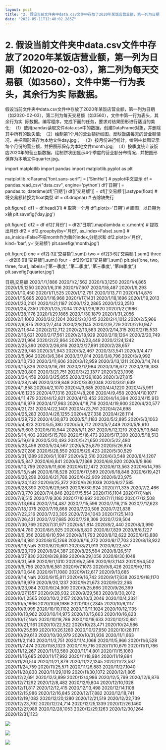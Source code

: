 ```yaml
---
layout: post
title: "2. 假设当前文件夹中data.csv文件中存放了2020年某饭店营业额，第一列为日期（如2020-02-03），第二列为每天交易额（如3560），文件中第一行为表头，其余行为实  际数据。"
date: "2022-05-11T12:40:02.285Z"
---
```

2\. 假设当前文件夹中data.csv文件中存放了2020年某饭店营业额，第一列为日期（如2020-02-03），第二列为每天交易额（如3560），文件中第一行为表头，其余行为实 际数据。
===============================================================================================

假设当前文件夹中data.csv文件中存放了2020年某饭店营业额，第一列为日期（如2020-02-03），第二列为每天交易额（如3560），文件中第一行为表头，其余行为实  际数据。编写程序，完成下面的任务，要求对结果图形进行适当的美化:  （1）使用pandas读取文件data.csv中的数据，创建DataFrame对象，并删除其中所有的缺失值;  （2）绘制第1个月的营业额折线图，反映饭店每天的营业额情况，并把图形保存为本地文件day.jpg；  （3）按月份进行统计，绘制柱状图显示每个月份的营业额，并把图形保存为本地文件month.jpg;  （4）按季度统计该饭店2020年的营业额数据，绘制饼状图显示4个季度的营业额分布情况，并把图形保存为本地文件quarter.jpg。

import matplotlib
import pandas
import matplotlib.pyplot as plt

matplotlib.rcParams\['font.sans-serif'\] = \['SimHei'\]  # pyplot中文显示
df = pandas.read\_csv("data.csv", engine='python')
df\['日期'\] = pandas.to\_datetime(df\['日期'\])
df\[\['交易额'\]\] = df\[\['交易额'\]\].astype(float)  # 将交易额转换为float类型
df = df.dropna()  # 去除缺失行

plt.figure()
df1 \= df.head(31)  # 取第一个月
df1.plot(x='日期')  # 画图，以日期为x轴
plt.savefig('day.jpg')


plt.figure()
df2 \= df
df2\['月份'\] = df2\['日期'\].map(lambda x: x.month)  # 提取出月份
df2 = df2.groupby(by='月份', as\_index=False).sum()  # as\_inside=False不把month作为新的index,分组求和
df2.plot(x='月份', kind='bar', y='交易额')
plt.savefig('month.jpg')


plt.figure()
one \= df2\[:3\]\['交易额'\].sum()
two \= df2\[3:6\]\['交易额'\].sum()
three \= df2\[6:9\]\['交易额'\].sum()
four \= df2\[9:12\]\['交易额'\].sum()
plt.pie(\[one, two, three, four\], labels\=\['第一季度', '第二季度', '第三季度', '第四季度'\])
plt.savefig('quarter.jpg')

日期,交易额
2020/1/1,1886
2020/1/2,1562
2020/1/3,1250
2020/1/4,865
2020/1/5,1250
2020/1/6,316
2020/1/7,607
2020/1/8,487
2020/1/9,293
2020/1/10,450
2020/1/11,525
2020/1/12,791
2020/1/13,711
2020/1/14,876
2020/1/15,685
2020/1/16,968
2020/1/17,1431
2020/1/18,1696
2020/1/19,2013
2020/1/20,2101
2020/1/21,1187
2020/1/22,2865
2020/1/23,2510
2020/1/24,2350
2020/1/25,2034
2020/1/26,1820
2020/1/27,1986
2020/1/28,1176
2020/1/29,1885
2020/1/30,1879
2020/1/31,2056
2020/2/1,1003
2020/2/2,1204
2020/2/3,1045
2020/2/4,1012
2020/2/5,966
2020/2/6,875
2020/2/7,414
2020/2/8,1145
2020/2/9,729
2020/2/10,947
2020/2/11,644
2020/2/12,712
2020/2/13,583
2020/2/14,315
2020/2/15,533
2020/2/16,621
2020/2/17,561
2020/2/18,929
2020/2/19,1264
2020/2/20,749
2020/2/21,964
2020/2/22,864
2020/2/23,449
2020/2/24,1242
2020/2/25,390
2020/2/26,816
2020/2/27,891
2020/2/28,657
2020/2/29,748
2020/3/1,943
2020/3/2,467
2020/3/3,541
2020/3/4,477
2020/3/5,964
2020/3/6,364
2020/3/7,814
2020/3/8,796
2020/3/9,992
2020/3/10,730
2020/3/11,606
2020/3/12,959
2020/3/13,1211
2020/3/14,744
2020/3/15,826
2020/3/16,791
2020/3/17,984
2020/3/18,672
2020/3/19,383
2020/3/20,800
2020/3/21,751
2020/3/22,1377
2020/3/23,1098
2020/3/24,459
2020/3/25,855
2020/3/26,1036
2020/3/27,815
2020/3/28,NaN 
2020/3/29,848
2020/3/30,1048
2020/3/31,639
2020/4/1,858
2020/4/2,1070
2020/4/3,685
2020/4/4,1220
2020/4/5,991
2020/4/6,1235
2020/4/7,1316
2020/4/8,208
2020/4/9,458
2020/4/10,1077
2020/4/11,479
2020/4/12,821
2020/4/13,452
2020/4/14,394
2020/4/15,913
2020/4/16,979
2020/4/17,963
2020/4/18,716
2020/4/19,600
2020/4/20,577
2020/4/21,731
2020/4/22,1401
2020/4/23,761
2020/4/24,698
2020/4/25,283
2020/4/26,1255
2020/4/27,338
2020/4/28,1114
2020/4/29,722
2020/4/30,873
2020/5/1,1183
2020/5/2,895
2020/5/3,1063
2020/5/4,823
2020/5/5,380
2020/5/6,712
2020/5/7,449
2020/5/8,910
2020/5/9,603
2020/5/10,944
2020/5/11,267
2020/5/12,1210
2020/5/13,840
2020/5/14,403
2020/5/15,780
2020/5/16,473
2020/5/17,300
2020/5/18,513
2020/5/19,619
2020/5/20,493
2020/5/21,650
2020/5/22,480
2020/5/23,456
2020/5/24,567
2020/5/25,879
2020/5/26,874
2020/5/27,286
2020/5/28,550
2020/5/29,423
2020/5/30,529
2020/5/31,1289
2020/6/1,1087
2020/6/2,510
2020/6/3,548
2020/6/4,1207
2020/6/5,847
2020/6/6,841
2020/6/7,1368
2020/6/8,920
2020/6/9,866
2020/6/10,759
2020/6/11,606
2020/6/12,1472
2020/6/13,563
2020/6/14,795
2020/6/15,NaN 
2020/6/16,528
2020/6/17,589
2020/6/18,848
2020/6/19,421
2020/6/20,299
2020/6/21,786
2020/6/22,909
2020/6/23,975
2020/6/24,1132
2020/6/25,372
2020/6/26,1039
2020/6/27,585
2020/6/28,390
2020/6/29,563
2020/6/30,924
2020/7/1,335
2020/7/2,466
2020/7/3,770
2020/7/4,846
2020/7/5,554
2020/7/6,1104
2020/7/7,NaN 
2020/7/8,515
2020/7/9,306
2020/7/10,692
2020/7/11,1180
2020/7/12,508
2020/7/13,664
2020/7/14,487
2020/7/15,596
2020/7/16,215
2020/7/17,623
2020/7/18,1075
2020/7/19,868
2020/7/20,508
2020/7/21,838
2020/7/22,216
2020/7/23,305
2020/7/24,1043
2020/7/25,1410
2020/7/26,431
2020/7/27,685
2020/7/28,309
2020/7/29,504
2020/7/30,769
2020/7/31,971
2020/8/1,814
2020/8/2,440
2020/8/3,990
2020/8/4,780
2020/8/5,925
2020/8/6,820
2020/8/7,829
2020/8/8,1227
2020/8/9,356
2020/8/10,594
2020/8/11,793
2020/8/12,622
2020/8/13,888
2020/8/14,981
2020/8/15,1268
2020/8/16,272
2020/8/17,703
2020/8/18,922
2020/8/19,NaN 
2020/8/20,601
2020/8/21,913
2020/8/22,537
2020/8/23,709
2020/8/24,387
2020/8/25,594
2020/8/26,517
2020/8/27,830
2020/8/28,889
2020/8/29,1056
2020/8/30,1048
2020/8/31,568
2020/9/1,1310
2020/9/2,596
2020/9/3,1143
2020/9/4,502
2020/9/5,756
2020/9/6,581
2020/9/7,1073
2020/9/8,426
2020/9/9,1113
2020/9/10,646
2020/9/11,1080
2020/9/12,617
2020/9/13,685
2020/9/14,NaN 
2020/9/15,811
2020/9/16,742
2020/9/17,838
2020/9/18,1170
2020/9/19,979
2020/9/20,1237
2020/9/21,673
2020/9/22,268
2020/9/23,984
2020/9/24,909
2020/9/25,666
2020/9/26,369
2020/9/27,1357
2020/9/28,932
2020/9/29,563
2020/9/30,2012
2020/10/1,2565
2020/10/2,2157
2020/10/3,2046
2020/10/4,2321
2020/10/5,1966
2020/10/6,1986
2020/10/7,2345
2020/10/8,1117
2020/10/9,999
2020/10/10,1102
2020/10/11,1024
2020/10/12,1135
2020/10/13,962
2020/10/14,975
2020/10/15,663
2020/10/16,823
2020/10/17,NaN 
2020/10/18,786
2020/10/19,633
2020/10/20,881
2020/10/21,1161
2020/10/22,522
2020/10/23,471
2020/10/24,586
2020/10/25,589
2020/10/26,1280
2020/10/27,950
2020/10/28,1111
2020/10/29,613
2020/10/30,979
2020/10/31,936
2020/11/1,663
2020/11/2,1140
2020/11/3,751
2020/11/4,1068
2020/11/5,966
2020/11/6,528
2020/11/7,474
2020/11/8,1323
2020/11/9,716
2020/11/10,679
2020/11/11,786
2020/11/12,267
2020/11/13,560
2020/11/14,801
2020/11/15,1060
2020/11/16,685
2020/11/17,992
2020/11/18,984
2020/11/19,884
2020/11/20,514
2020/11/21,879
2020/11/22,1245
2020/11/23,537
2020/11/24,759
2020/11/25,571
2020/11/26,883
2020/11/27,1040
2020/11/28,830
2020/11/29,1019
2020/11/30,1072
2020/12/1,805
2020/12/2,691
2020/12/3,899
2020/12/4,986
2020/12/5,799
2020/12/6,876
2020/12/7,1292
2020/12/8,482
2020/12/9,804
2020/12/10,1028
2020/12/11,817
2020/12/12,415
2020/12/13,498
2020/12/14,1108
2020/12/15,986
2020/12/16,845
2020/12/17,882
2020/12/18,741
2020/12/19,1082
2020/12/20,1280
2020/12/21,519
2020/12/22,739
2020/12/23,792
2020/12/24,714
2020/12/25,1339
2020/12/26,1460
2020/12/27,989
2020/12/28,1053
2020/12/29,1263
2020/12/30,1264
2020/12/31,1123

![](https://img2022.cnblogs.com/blog/2295531/202205/2295531-20220511203202995-502771894.png)

![](https://img2022.cnblogs.com/blog/2295531/202205/2295531-20220511203209627-1148408220.png)

![](https://img2022.cnblogs.com/blog/2295531/202205/2295531-20220511203217918-528045855.png)